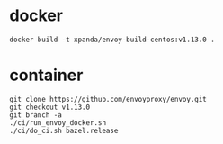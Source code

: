 # docker
```shell
docker build -t xpanda/envoy-build-centos:v1.13.0 .
```

# container
```shell
git clone https://github.com/envoyproxy/envoy.git
git checkout v1.13.0
git branch -a
./ci/run_envoy_docker.sh
./ci/do_ci.sh bazel.release
```
